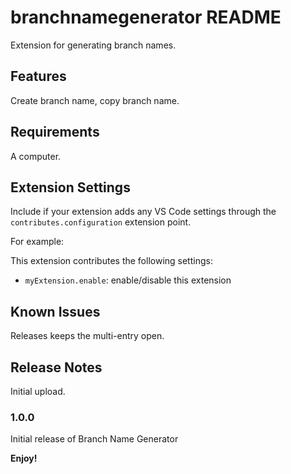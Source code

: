 # branchnamegenerator README

Extension for generating branch names.

## Features

Create branch name, copy branch name.

## Requirements

A computer.

## Extension Settings

Include if your extension adds any VS Code settings through the `contributes.configuration` extension point.

For example:

This extension contributes the following settings:

* `myExtension.enable`: enable/disable this extension

## Known Issues

Releases keeps the multi-entry open.

## Release Notes

Initial upload.

### 1.0.0

Initial release of Branch Name Generator

**Enjoy!**
